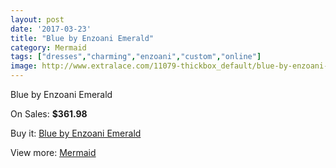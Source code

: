 ```yaml
---
layout: post
date: '2017-03-23'
title: "Blue by Enzoani Emerald"
category: Mermaid
tags: ["dresses","charming","enzoani","custom","online"]
image: http://www.extralace.com/11079-thickbox_default/blue-by-enzoani-emerald.jpg
---
```

Blue by Enzoani Emerald

On Sales: **$361.98**
<a href="https://www.extralace.com/mermaid/5221-blue-by-enzoani-emerald.html"><amp-img layout="responsive" width="600" height="600" src="//www.extralace.com/11079-thickbox_default/blue-by-enzoani-emerald.jpg" alt="Blue by Enzoani Emerald 0" /></a>
<a href="https://www.extralace.com/mermaid/5221-blue-by-enzoani-emerald.html"><amp-img layout="responsive" width="600" height="600" src="//www.extralace.com/11080-thickbox_default/blue-by-enzoani-emerald.jpg" alt="Blue by Enzoani Emerald 1" /></a>

Buy it: [Blue by Enzoani Emerald](https://www.extralace.com/mermaid/5221-blue-by-enzoani-emerald.html "Blue by Enzoani Emerald")

View more: [Mermaid](https://www.extralace.com/5-mermaid "Mermaid")